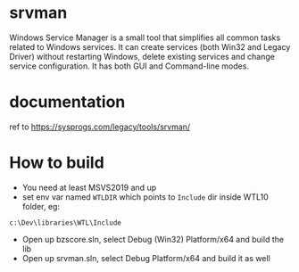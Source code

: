 # srvman
Windows Service Manager is a small tool that simplifies all common tasks related to Windows services.
It can create services (both Win32 and Legacy Driver) without restarting Windows, delete existing services and change service configuration.
It has both GUI and Command-line modes.

# documentation
ref to https://sysprogs.com/legacy/tools/srvman/

# How to build
- You need at least MSVS2019 and up
- set env var named `WTLDIR` which points to `Include` dir inside WTL10 folder, eg:
```
c:\Dev\libraries\WTL\Include
```
- Open up bzscore.sln, select Debug (Win32) Platform/x64 and build the lib
- Open up srvman.sln, select Debug Platform/x64 and build it as well

